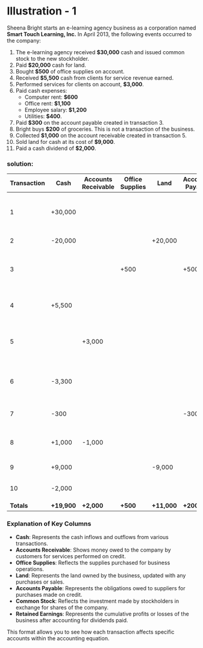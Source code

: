 # Illustration - 1

Sheena Bright starts an e-learning agency business as a corporation named **Smart Touch Learning, Inc.** In April 2013, the following events occurred to the company:

1. The e-learning agency received **$30,000** cash and issued common stock to the new stockholder.
2. Paid **$20,000** cash for land.
3. Bought **$500** of office supplies on account.
4. Received **$5,500** cash from clients for service revenue earned.
5. Performed services for clients on account, **$3,000**.
6. Paid cash expenses: 
   - Computer rent: **$600** 
   - Office rent: **$1,100** 
   - Employee salary: **$1,200** 
   - Utilities: **$400**.
7. Paid **$300** on the account payable created in transaction 3.
8. Bright buys **$200** of groceries. This is not a transaction of the business.
9. Collected **$1,000** on the account receivable created in transaction 5.
10. Sold land for cash at its cost of **$9,000**.
11. Paid a cash dividend of **$2,000**.

### solution:

| **Transaction** | **Cash** | **Accounts Receivable** | **Office Supplies** | **Land** | **Accounts Payable** | **Common Stock** | **Retained Earnings** | **Remarks**                                       |
|-----------------|----------|-------------------------|---------------------|----------|----------------------|-------------------|-----------------------|---------------------------------------------------|
| 1               | +30,000  |                         |                     |          |                      | +30,000           |                       | Received cash and issued common stock             |
| 2               | -20,000  |                         |                     | +20,000  |                      |                   |                       | Paid cash for land                                |
| 3               |          |                         | +500                |          | +500                 |                   |                       | Bought office supplies on account                  |
| 4               | +5,500   |                         |                     |          |                      |                   | +5,500                | Received cash for service revenue                  |
| 5               |          | +3,000                  |                     |          |                      |                   | +3,000                | Performed services for clients on account         |
| 6               | -3,300   |                         |                     |          |                      |                   | -3,300                | Paid cash expenses (rent, salary, utilities)     |
| 7               | -300     |                         |                     |          | -300                 |                   |                       | Paid on account payable                           |
| 8               | +1,000   | -1,000                  |                     |          |                      |                   |                       | Collected on accounts receivable                   |
| 9               | +9,000   |                         |                     | -9,000   |                      |                   |                       | Sold land for cash                                |
| 10              | -2,000   |                         |                     |          |                      |                   | -2,000                | Paid a cash dividend                               |
| **Totals**      | **+19,900** | **+2,000**          | **+500**            | **+11,000** | **+200**             | **+30,000**       | **+33,200**          |                                                  |

### Explanation of Key Columns

- **Cash**: Represents the cash inflows and outflows from various transactions.
- **Accounts Receivable**: Shows money owed to the company by customers for services performed on credit.
- **Office Supplies**: Reflects the supplies purchased for business operations.
- **Land**: Represents the land owned by the business, updated with any purchases or sales.
- **Accounts Payable**: Represents the obligations owed to suppliers for purchases made on credit.
- **Common Stock**: Reflects the investment made by stockholders in exchange for shares of the company.
- **Retained Earnings**: Represents the cumulative profits or losses of the business after accounting for dividends paid.

This format allows you to see how each transaction affects specific accounts within the accounting equation.
